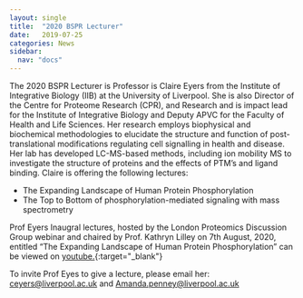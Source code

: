 ```yaml
---
layout: single
title:  "2020 BSPR Lecturer"
date:   2019-07-25
categories: News
sidebar:
  nav: "docs"
---
```


The 2020 BSPR Lecturer is Professor is Claire Eyers from the Institute of Integrative Biology (IIB) at the University of Liverpool. She is also Director of the Centre for Proteome Research (CPR), and Research and is impact lead for the Institute of Integrative Biology and Deputy APVC for the Faculty of Health and Life Sciences. Her research employs biophysical and biochemical methodologies to elucidate the structure and function of post-translational modifications regulating cell signalling in health and disease. Her lab has developed LC-MS-based methods, including ion mobility MS to investigate the structure of proteins and the effects of PTM’s and ligand binding. Claire is offering the following lectures:

* The Expanding Landscape of Human Protein Phosphorylation
* The Top to Bottom of phosphorylation-mediated signaling with mass spectrometry

Prof Eyers Inaugral lectures, hosted by the London Proteomics Discussion Group webinar and chaired by Prof. Kathryn Lilley on 7th August, 2020, entitled “The Expanding Landscape of Human Protein Phosphorylation” can be viewed on [youtube.](https://www.youtube.com/watch?v=D6UIdshbEc4&feature=youtu.be){:target="_blank"}

To invite Prof Eyes to give a lecture, please email her: [ceyers@liverpool.ac.uk](mailto:ceyers@liverpool.ac.uk) and [Amanda.penney@liverpool.ac.uk](mailto:Amanda.penney@liverpool.ac.uk)




